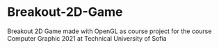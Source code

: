 # Breakout-2D-Game
Breakout 2D Game made with OpenGL as course project for the course Computer Graphic 2021 at Technical University of Sofia 
